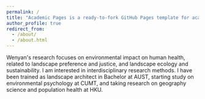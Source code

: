 ```yaml
---
permalink: /
title: "Academic Pages is a ready-to-fork GitHub Pages template for academic personal websites"
author_profile: true
redirect_from: 
  - /about/
  - /about.html
---
```


Wenyan's research focuses on environmental impact on human health, related to landscape preference and justice, and landscape ecology and sustainability. I am interested in interdisciplinary research methods. I have been trained as landscape architect in Bachelor at AUST, starting study on environmental psychology at CUMT, and taking research on geography science and population health at HKU. 

